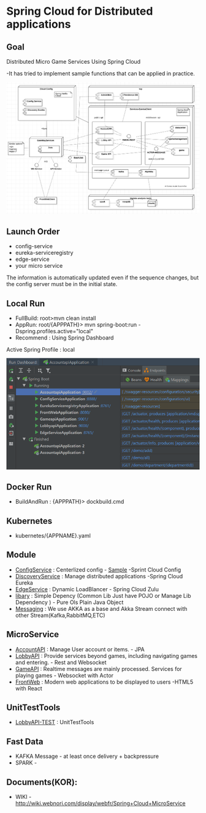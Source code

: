 # Spring Cloud for Distributed applications

## Goal
Distributed Micro Game Services Using Spring Cloud

-It has tried to implement sample functions that can be applied in practice.

![Alt text](library/doc-res/spring-cloud-arc.png)

## Launch Order
* config-service
* eureka-serviceregistry
* edge-service
* your micro service
    
The information is automatically updated even if the sequence changes, but the config server must be in the initial state.

## Local Run
* FullBuild: root>mvn clean install
* AppRun: root/{APPPATH}> mvn spring-boot:run -Dspring.profiles.active="local"
* Recommend : Using Spring Dashboard

Active Spring Profile : local

![Alt text](library/doc-res/spring-dashboard.png)


## Docker Run
* BuildAndRun : {APPPATH}> dockbuild.cmd

## Kubernetes
* kubernetes/{APPNAME}.yaml

## Module
* [ConfigService](config-service) : Centerlized config - [Sample](/library/config-sample) -Sprint Cloud Config
* [DiscoveryService](eureka-serviceregistry) : Manage distributed applications -Spring Cloud Eureka
* [EdgeService](edge-service) : Dynamic LoadBlancer - Spring Cloud Zulu
* [libary](library) : Simple Depency (Common Lib Just have POJO or Manage Lib Dependency ) - Pure Ols Plain Java Object
* [Messaging](library/akka.MD) : We use AKKA as a base and Akka Stream connect with other Stream(Kafka,RabbitMQ,ETC)

## MicroService
* [AccountAPI](accountapi) : Manage User account or items. - JPA
* [LobbyAPI](lobbyapi) : Provide services beyond games, including navigating games and entering. - Rest and Websocket
* [GameAPI](gameapi) : Realtime messages are mainly processed. Services for playing games - Websocket with Actor
* [FrontWeb](front-web) : Modern web applications to be displayed to users -HTML5 with React

## UnitTestTools
* [LobbyAPI-TEST](lobbyapi/src/test) : UnitTestTools

## Fast Data
* KAFKA Message - at least once delivery + backpressure
* SPARK - 


## Documents(KOR):
* WIKI - http://wiki.webnori.com/display/webfr/Spring+Cloud+MicroService



